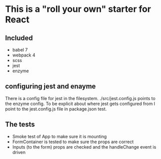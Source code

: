 
# This is a "roll your own" starter for React

## Included

* babel 7
* webpack 4
* scss
* jest
* enzyme


## configuring jest and enayme

There is a config file for jest in the filesystem.  ./src/jest.config.js points to the enzyme config. To be explicit about where jest gets configured from I point to the jest.config.js file in package.json test.

## The tests

* Smoke test of App to make sure it is mounting
* FormContainer is tested to make sure the props are correct
* Inputs (to the form) props are checked and the handleChange event is driven

